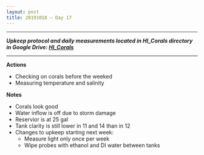 ```yaml
---
layout: post
title: 20191018 – Day 17
---
```


---
***Upkeep protocol and daily measurements located in HI_Corals directory in Google Drive: [HI_Corals](https://drive.google.com/drive/u/1/folders/1Dxil5Lj1ynvuIuGDWx9_AyqkdplIcCZQ)***

---

**Actions**  
- Checking on corals before the weeked  
- Measuring temperature and salinity

**Notes**  
- Corals look good  
- Water inflow is off due to storm damage  
- Reservior is at 25 gal
- Tank clarity is still lower in 11 and 14 than in 12  
- Changes to upkeep starting next week:  
    - Measure light only once per week
    - Wipe probes with ethanol and DI water between tanks